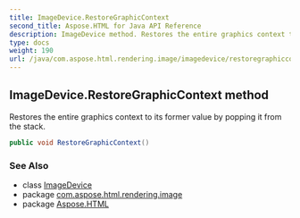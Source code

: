```yaml
---
title: ImageDevice.RestoreGraphicContext
second_title: Aspose.HTML for Java API Reference
description: ImageDevice method. Restores the entire graphics context to its former value by popping it from the stack
type: docs
weight: 190
url: /java/com.aspose.html.rendering.image/imagedevice/restoregraphiccontext/
---
```

## ImageDevice.RestoreGraphicContext method

Restores the entire graphics context to its former value by popping it from the stack.

```java
public void RestoreGraphicContext()
```

### See Also

* class [ImageDevice](../)
* package [com.aspose.html.rendering.image](../../imagedevice/)
* package [Aspose.HTML](../../../)
